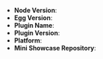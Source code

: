 <!--
Thank you for reporting an issue.

1. It's RECOMMENDED to submit PR for typo or tiny bug fix.
2. If this's a FEATURE request, please provide: details, pseudo codes if necessary.
3. If this's a BUG, please provide: course repetition, error log and configuration. Fill in as much of the template below as you're able.
4. It will be nice to use `egg-init --type=simple bug` to provide a mini GitHub repository which can reproduce the issue.

感谢您向我们反馈问题。

1. 提交问题前，请先阅读 https://eggjs.org/zh-cn/faq.html
2. 我们推荐如果是小问题（错别字修改，小的 bug fix）直接提交 PR。
3. 如果是一个新需求，请提供：详细需求描述，最好是有伪代码实现。
4. 如果是一个 BUG，请提供：复现步骤，错误日志以及相关配置，并尽量填写下面的模板中的条目。
5. 如果可以，请使用 `egg-init --type=simple bug` 提供一个最小可复现的代码仓库，方便我们排查问题。
6. 扩展阅读：[如何向开源项目提交无法解答的问题](https://zhuanlan.zhihu.com/p/25795393)
-->

* **Node Version**:
* **Egg Version**:
* **Plugin Name**:
* **Plugin Version**:
* **Platform**:
* **Mini Showcase Repository**:

<!-- Enter your issue details below this comment. -->